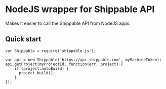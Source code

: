 # NodeJS wrapper for Shippable API

Makes it easier to call the Shippable API from NodeJS apps.

## Quick start
````
var Shippable = require('shippable.js');

var api = new Shippable('https://api.shippable.com', myMachineToken);
api.getProject(myProjectId, function(err, project) {
    if (project.autoBuild) {
      project.build();
    }
});
````
